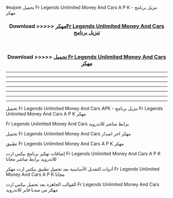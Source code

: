 #eajxm تحميل Fr Legends Unlimited Money And Cars  A P K - تنزيل برنامج مهكر



<div align="center">
<h3>Download >>>>> <a href="https://runaway1.web.app/?sq=Fr Legends Unlimited Money And Cars ">مهكرFr Legends Unlimited Money And Cars  تنزيل برنامج</a></h3><br>

<h3>Download >>>>> <a href="https://runaway1.web.app/?sq=Fr Legends Unlimited Money And Cars ">تحميل Fr Legends Unlimited Money And Cars  مهكر</a></h3>
</div>


----------------------------------------------------------

----------------------------------------------------------

----------------------------------------------------------

----------------------------------------------------------

----------------------------------------------------------

----------------------------------------------------------

----------------------------------------------------------

تحميل Fr Legends Unlimited Money And Cars  APK - تنزيل برنامج Fr Legends Unlimited Money And Cars  A P K مهكر

Fr Legends Unlimited Money And Cars  برابط مباشر للاندرويد

تحميل Fr Legends Unlimited Money And Cars  مهكر اخر اصدار

تطبيق Fr Legends Unlimited Money And Cars  A P K مهكر

إضافات تهكير برنامج بيكس ارت Fr Legends Unlimited Money And Cars  A P K للاندرويد برابط مباشر مجانا

أدوات التعديل الأساسية بعد تحميل تطبيق بيكس ارت مهكر Fr Legends Unlimited Money And Cars  A P K مجانا

القوالب الجاهزة بعد تحميل بيكس ارت Fr Legends Unlimited Money And Cars  مهكر من ميديا فاير للاندرويد


